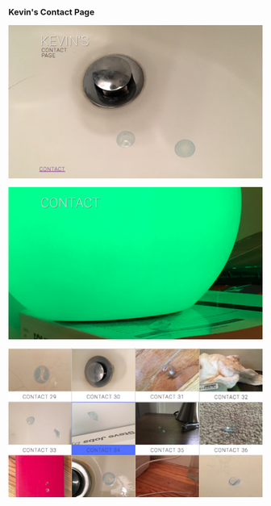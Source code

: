 <h3>Kevin's Contact Page</h3>

![screenshot](images/readmepic1.png)

![screenshot](images/readmepic2.png)

![screenshot](images/readmepic3.png)



